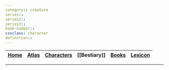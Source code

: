 ```yaml
---
category:: creature
series::
series2::
series3::
book-number::
cssclass: character
definition::
---
```


| [Home](obsidian://open?file=CAL-Wiki&file=Home) | [Atlas](obsidian://open?file=CAL-Wiki&file=Atlas%2FAtlas) |[Characters](obsidian://open?file=CAL-Wiki&file=Characters%2FCharacters) | [[Bestiary]]  | [Books](obsidian://open?file=CAL-Wiki&file=Books%2FBooks)| [Lexicon](obsidian://open?file=CAL-Wiki&file=Lexicon%2FLexicon) | 
| -------- | -------|------- | ------------ | --------- | ----------- |

---

# 